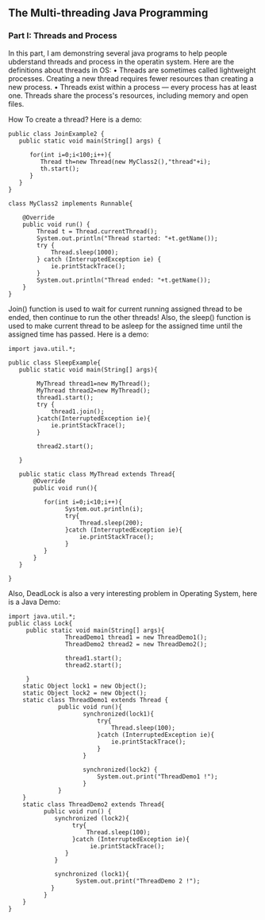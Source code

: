 ## The Multi-threading Java Programming

### Part I: Threads and Process

In this part, I am demonstring several java programs to help people ubderstand threads and process in the operatin system. Here are the definitions about threads in OS:
• Threads are sometimes called lightweight processes. Creating a new thread requires fewer resources than creating a new process.
• Threads exist within a process — every process has at least one. Threads share the process's resources, including memory and open files.

How To create a thread? Here is a demo:
```
public class JoinExample2 {
   public static void main(String[] args) {

      for(int i=0;i<100;i++){
         Thread th=new Thread(new MyClass2(),"thread"+i);
         th.start();
      }
   }
}
 
class MyClass2 implements Runnable{
 
    @Override
    public void run() {
    	Thread t = Thread.currentThread();
        System.out.println("Thread started: "+t.getName());
        try {
            Thread.sleep(1000);
        } catch (InterruptedException ie) {
            ie.printStackTrace();
        }
        System.out.println("Thread ended: "+t.getName());    
    }
}
```
Join() function is used to wait for current running assigned thread to be ended, then continue to run the other threads! Also, the sleep() function is used to make current thread to be asleep for the assigned time until the assigned time has passed. Here is a demo:
```
import java.util.*;

public class SleepExample{
   public static void main(String[] args){

        MyThread thread1=new MyThread();
        MyThread thread2=new MyThread();
        thread1.start();
        try {
            thread1.join();
        }catch(InterruptedException ie){
            ie.printStackTrace();
        }

        thread2.start();

   }

   public static class MyThread extends Thread{
       @Override
       public void run(){

          for(int i=0;i<10;i++){
                System.out.println(i);
                try{
                    Thread.sleep(200);
                }catch (InterruptedException ie){
                    ie.printStackTrace();
                }
          }
       }
   }

}
```  
Also, DeadLock is also a very interesting problem in Operating System, here is a Java Demo:
```
import java.util.*;
public class Lock{
     public static void main(String[] args){
                ThreadDemo1 thread1 = new ThreadDemo1();
                ThreadDemo2 thread2 = new ThreadDemo2();

                thread1.start();
                thread2.start();                

     }
    static Object lock1 = new Object();
    static Object lock2 = new Object();
    static class ThreadDemo1 extends Thread {
              public void run(){
                     synchronized(lock1){
                         try{
                             Thread.sleep(100);
                         }catch (InterruptedException ie){
                             ie.printStackTrace();
                         }
                     }

                     synchronized(lock2) {
                         System.out.print("ThreadDemo1 !");
                     }
              }
    }
    static class ThreadDemo2 extends Thread{
          public void run() {
             synchronized (lock2){
                  try{
                      Thread.sleep(100);
                  }catch (InterruptedException ie){
                       ie.printStackTrace();  
                }
             }

             synchronized (lock1){
                   System.out.print("ThreadDemo 2 !"); 
            }
          }
    }
}

```
